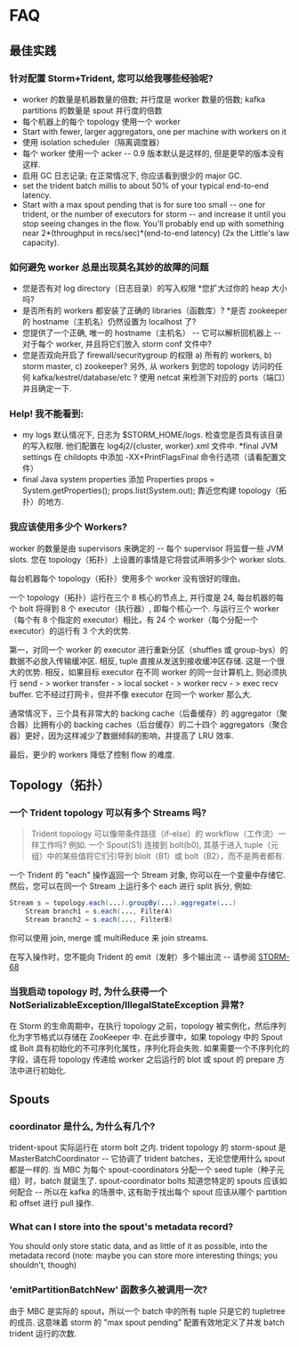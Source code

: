 # FAQ
## 最佳实践
### 针对配置 Storm+Trident, 您可以给我哪些经验呢?
* worker 的数量是机器数量的倍数; 并行度是 worker 数量的倍数; kafka partitions 的数量是 spout 并行度的倍数
* 每个机器上的每个 topology 使用一个 worker
* Start with fewer, larger aggregators, one per machine with workers on it
* 使用 isolation scheduler（隔离调度器）
* 每个 worker 使用一个 acker -- 0.9 版本默认是这样的, 但是更早的版本没有这样.
* 启用 GC 日志记录; 在正常情况下, 你应该看到很少的 major GC.
* set the trident batch millis to about 50% of your typical end-to-end latency.
* Start with a max spout pending that is for sure too small -- one for trident, or the number of executors for storm -- and increase it until you stop seeing changes in the flow. You'll probably end up with something near 2*(throughput in recs/sec)*(end-to-end latency) (2x the Little's law capacity).

### 如何避免 worker 总是出现莫名其妙的故障的问题
* 您是否有对 log directory（日志目录）的写入权限
*您扩大过你的 heap 大小吗?
* 是否所有的 workers 都安装了正确的 libraries（函数库）?
*是否 zookeeper 的 hostname（主机名）仍然设置为 localhost 了?
* 您提供了一个正确, 唯一的 hostname（主机名） -- 它可以解析回机器上 -- 对于每个 worker, 并且将它们放入 storm conf 文件中?
* 您是否双向开启了 firewall/securitygroup 的权限 a) 所有的 workers, b) storm master, c) zookeeper? 另外, 从 workers 到您的 topology 访问的任何 kafka/kestrel/database/etc ? 使用 netcat 来检测下对应的 ports（端口）并且确定一下.

### Help! 我不能看到:
* my logs 默认情况下, 日志为 $STORM_HOME/logs. 检查您是否具有该目录的写入权限. 他们配置在 log4j2/{cluster, worker}.xml 文件中.
*final JVM settings 在 childopts 中添加 -XX+PrintFlagsFinal 命令行选项（请看配置文件）
* final Java system properties 添加 Properties props = System.getProperties(); props.list(System.out); 靠近您构建 topology（拓扑）的地方.

### 我应该使用多少个 Workers?
worker 的数量是由 supervisors 来确定的 -- 每个 supervisor 将监督一些 JVM slots. 您在 topology（拓扑）上设置的事情是它将尝试声明多少个 worker slots.

每台机器每个 topology（拓扑）使用多个 worker 没有很好的理由。

一个 topology（拓扑）运行在三个 8 核心的节点上, 并行度是 24, 每台机器的每个 bolt 将得到 8 个 executor（执行器）, 即每个核心一个. 与运行三个 worker（每个有 8 个指定的 executor）相比，有 24 个 worker（每个分配一个 executor）的运行有 3 个大的优势.

第一，对同一个 worker 的 executor 进行重新分区（shuffles 或 group-bys）的数据不必放入传输缓冲区. 相反, tuple 直接从发送到接收缓冲区存储. 这是一个很大的优势. 相反，如果目标 executor 在不同 worker 的同一台计算机上, 则必须执行 send - > worker transfer - > local socket - > worker recv - > exec recv buffer. 它不经过打网卡，但并不像 executor 在同一个 worker 那么大.

通常情况下，三个具有非常大的 backing cache（后备缓存）的 aggregator（聚合器）比拥有小的 backing caches（后台缓存）的二十四个 aggregators（聚合器）更好，因为这样减少了数据倾斜的影响，并提高了 LRU 效率.

最后，更少的 workers 降低了控制 flow 的难度.
## Topology（拓扑）
### 一个 Trident topology 可以有多个 Streams 吗?
> Trident topology 可以像带条件路径（if-else）的 workflow（工作流）一样工作吗? 例如. 一个 Spout(S1) 连接到 bolt(b0), 其基于进入 tuple（元组）中的某些值将它们引导到 blolt（B1）或 bolt（B2），而不是两者都有.

一个 Trident 的 "each" 操作返回一个 Stream 对象, 你可以在一个变量中存储它. 然后，您可以在同一个 Stream 上运行多个 each 进行 split 拆分, 例如:
```java
Stream s = topology.each(...).groupBy(...).aggregate(...) 
    Stream branch1 = s.each(..., FilterA) 
    Stream branch2 = s.each(..., FilterB) 
```

你可以使用 join, merge 或 multiReduce 来 join streams.

在写入操作时，您不能向 Trident 的 emit（发射）多个输出流 -- 请参阅 [STORM-68](https://issues.apache.org/jira/browse/STORM-68)

### 当我启动 topology 时, 为什么获得一个 NotSerializableException/IllegalStateException 异常?
在 Storm 的生命周期中，在执行 topology 之前，topology 被实例化，然后序列化为字节格式以存储在 ZooKeeper 中. 在此步骤中，如果 topology 中的 Spout 或 Bolt 具有初始化的不可序列化属性，序列化将会失败. 如果需要一个不序列化的字段，请在将 topology 传递给 worker 之后运行的 blot 或 spout 的 prepare 方法中进行初始化.

## Spouts
### coordinator 是什么, 为什么有几个?
trident-spout 实际运行在 storm bolt 之内. trident topology 的 storm-spout 是 MasterBatchCoordinator -- 它协调了 trident batches，无论您使用什么 spout 都是一样的. 当 MBC 为每个 spout-coordinators 分配一个 seed tuple（种子元组）时，batch 就诞生了. spout-coordinator bolts 知道您特定的 spouts 应该如何配合 -- 所以在 kafka 的场景中, 这有助于找出每个 spout 应该从哪个 partition 和 offset 进行 pull 操作.

### What can I store into the spout's metadata record?
You should only store static data, and as little of it as possible, into the metadata record (note: maybe you can store more interesting things; you shouldn't, though)

### 'emitPartitionBatchNew' 函数多久被调用一次?
由于 MBC 是实际的 spout，所以一个 batch 中的所有 tuple 只是它的 tupletree 的成员. 这意味着 storm 的 "max spout pending" 配置有效地定义了并发 batch trident 运行的次数.

